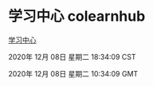 # 学习中心 colearnhub
[学习中心](http://59.174.27.166:56308/colearnhub/)

2020年 12月 08日 星期二 18:34:09 CST

2020年 12月 08日 星期二 10:34:09 GMT
